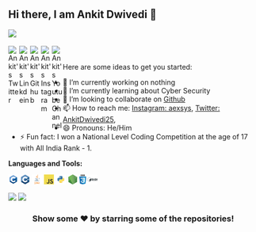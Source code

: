 ## Hi there, I am Ankit Dwivedi 👋

![](https://komarev.com/ghpvc/?username=iamankitdwivedi&color=36e2b2)
<!--
**iamankitdwivedi/iamankitdwivedi** is a ✨ _special_ ✨ repository because its `README.md` (this file) appears on your GitHub profile.
-->
<a href="https://twitter.com/AnkitDwivedi25">
  <img align="left" alt="Ankit's Twitter" width="22px" src="https://cdn.jsdelivr.net/npm/simple-icons@v3/icons/twitter.svg" />
</a>
<a href="https://www.linkedin.com/in/ankit-dwivedi-7292141b7/">
  <img align="left" alt="Ankit's Linkdein" width="22px" src="https://cdn.jsdelivr.net/npm/simple-icons@v3/icons/linkedin.svg" />
</a>
<a href="https://github.com/iamankitdwivedi">
  <img align="left" alt="Ankit's Github" width="22px" src="https://cdn.jsdelivr.net/npm/simple-icons@v3/icons/github.svg" />
</a>
<a href="https://instagram.com/aexsys/">
  <img align="left" alt="Ankit's Instagram" width="22px" src="https://cdn.jsdelivr.net/npm/simple-icons@v3/icons/instagram.svg" />
</a>
<a href="https://www.youtube.com/channel/UCZnh0MwgpdkjtM37Uf0UdDQ">
  <img align="left" alt="Ankit's Youtube Channel" width="22px" src="https://cdn.jsdelivr.net/npm/simple-icons@v3/icons/youtube.svg" />
</a>
<br>
<br>
Here are some ideas to get you started:

- 🔭 I’m currently working on nothing
- 🌱 I’m currently learning about Cyber Security
- 👯 I’m looking to collaborate on [Github](https://github.com/iamankitdwivedi)
- 📫 How to reach me: [Instagram: aexsys](https://instagram.com/aexsys/), [Twitter: AnkitDwivedi25](https://twitter.com/AnkitDwivedi25/), 
- 😄 Pronouns: He/Him
- ⚡ Fun fact: I won a National Level Coding Competition at the age of 17 with All India Rank - 1.

**Languages and Tools:**  

<code><img height="20" src="https://raw.githubusercontent.com/github/explore/f3e22f0dca2be955676bc70d6214b95b13354ee8/topics/c/c.png"></code>
<code><img height="20" src="https://raw.githubusercontent.com/github/explore/180320cffc25f4ed1bbdfd33d4db3a66eeeeb358/topics/cpp/cpp.png"></code>
<code><img height="20" src="https://raw.githubusercontent.com/github/explore/5b3600551e122a3277c2c5368af2ad5725ffa9a1/topics/java/java.png"></code>
<code><img height="20" src="https://raw.githubusercontent.com/github/explore/80688e429a7d4ef2fca1e82350fe8e3517d3494d/topics/javascript/javascript.png"></code>
<code><img height="20" src="https://raw.githubusercontent.com/github/explore/80688e429a7d4ef2fca1e82350fe8e3517d3494d/topics/python/python.png"></code>
<code><img height="20" src="https://raw.githubusercontent.com/github/explore/80688e429a7d4ef2fca1e82350fe8e3517d3494d/topics/nodejs/nodejs.png"></code><code><img height="20" src="https://raw.githubusercontent.com/github/explore/80688e429a7d4ef2fca1e82350fe8e3517d3494d/topics/css/css.png"></code><code><img height="20" src="https://raw.githubusercontent.com/github/explore/80688e429a7d4ef2fca1e82350fe8e3517d3494d/topics/bash/bash.png"></code>    

<!-- - 🤔 I’m looking for help with ...
- 💬 Ask me about ... -->
<img src="https://github-readme-stats.vercel.app/api/top-langs/?username=iamankitdwivedi&theme=light&hide_langs_below=1"> <img src="https://github-readme-stats.vercel.app/api?username=iamankitdwivedi&&show_icons=true&title_color=212529&icon_color=36e2b2&text_color=212529&bg_color=ffffff">

<div align="center">

### Show some ❤️ by starring some of the repositories!

</div>
